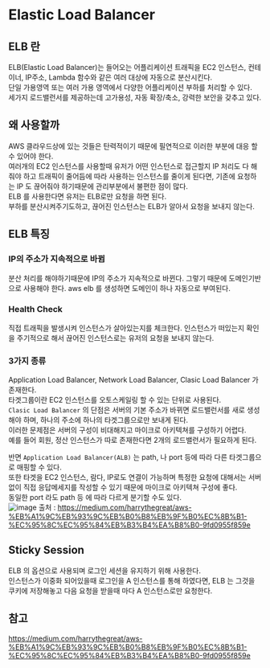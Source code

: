 # Elastic Load Balancer

## ELB 란
ELB(Elastic Load Balancer)는 들어오는 어플리케이션 트래픽을 EC2 인스턴스, 컨테이너, IP주소, Lambda 함수와 같은 여러 대상에 자동으로 분산시킨다.  
단일 가용영역 또는 여러 가용 영역에서 다양한 어플리케이션 부하를 처리할 수 있다.  
세가지 로드밸런서를 제공하는데 고가용성, 자동 확장/축소, 강력한 보안을 갖추고 있다.  

## 왜 사용할까
AWS 클라우드상에 있는 것들은 탄력적이기 때문에 필연적으로 이러한 부분에 대응 할 수 있어야 한다.  
여러개의 EC2 인스턴스를 사용할때 유저가 어떤 인스턴스로 접근할지 IP 처리도 다 해줘야 하고 트래픽이 줄어듬에 따라 사용하는 인스턴스를 줄이게 된다면, 기존에 요청하는 IP 도 끊어줘야 하기때문에 관리부분에서 불편한 점이 많다.  
ELB 를 사용한다면 유저는 ELB로만 요청을 하면 된다.  
부하를 분산시켜주기도하고, 끊어진 인스턴스는 ELB가 알아서 요청을 보내지 않는다.  

## ELB 특징
### IP의 주소가 지속적으로 바뀜
분산 처리를 해야하기때문에 IP의 주소가 지속적으로 바뀐다. 그렇기 때문에 도메인기반으로 사용해야 한다. aws elb 를 생성하면 도메인이 하나 자동으로 부여된다.  

### Health Check
직접 트래픽을 발생시켜 인스턴스가 살아있는지를 체크한다. 인스턴스가 떠있는지 확인을 주기적으로 해서 끊어진 인스턴스로는 유저의 요청을 보내지 않는다.

### 3가지 종류
Application Load Balancer, Network Load Balancer, Clasic Load Balancer 가 존재한다.  
타겟그룹이란 EC2 인스턴스를 오토스케일링 할 수 있는 단위로 사용된다.  
`Clasic Load Balancer` 의 단점은 서버의 기본 주소가 바뀌면 로드밸런서를 새로 생성해야 하며, 하나의 주소에 하나의 타겟그룹으로만 보내게 된다.  
이러한 문제점은 서버의 구성이 비대해지고 마이크로 아키텍쳐를 구성하기 어렵다.  
예를 들어 회원, 정산 인스턴스가 따로 존재한다면 2개의 로드밸런서가 필요하게 된다.  

반면 `Application Load Balancer(ALB)` 는 path, 나 port 등에 따라 다른 타겟그룹으로 매핑할 수 있다.  
또한 타겟을 EC2 인스턴스, 람다, IP로도 연결이 가능하며 특정한 요청에 대해서는 서버없이 직접 응답메세지를 작성할 수 있기 때문에 마이크로 아키텍쳐 구성에 좋다.  
동일한 port 라도 path 등 에 따라 다르게 분기할 수도 있다.  
![image](https://user-images.githubusercontent.com/55048593/110647362-1ab86a80-81fb-11eb-8f53-1e9919668dc0.png)
출처 : https://medium.com/harrythegreat/aws-%EB%A1%9C%EB%93%9C%EB%B0%B8%EB%9F%B0%EC%8B%B1-%EC%95%8C%EC%95%84%EB%B3%B4%EA%B8%B0-9fd0955f859e

## Sticky Session
ELB 의 옵션으로 사용되며 로그인 세션을 유지하기 위해 사용한다.  
인스턴스가 이중화 되어있을때 로그인을 A 인스턴스를 통해 하였다면, ELB 는 그것을 쿠키에 저장해놓고 다음 요청을 받을때 마다 A 인스턴스로만 요청한다.  

## 참고
https://medium.com/harrythegreat/aws-%EB%A1%9C%EB%93%9C%EB%B0%B8%EB%9F%B0%EC%8B%B1-%EC%95%8C%EC%95%84%EB%B3%B4%EA%B8%B0-9fd0955f859e